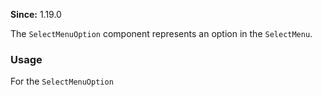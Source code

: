**Since:** 1.19.0

The `SelectMenuOption` component represents an option in the `SelectMenu`.

### Usage

For the `SelectMenuOption`
